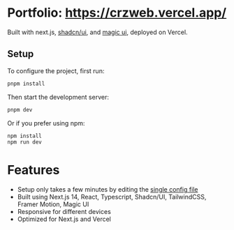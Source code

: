 # Portfolio: https://crzweb.vercel.app/

Built with next.js, [shadcn/ui](https://ui.shadcn.com/), and [magic ui](https://magicui.design/), deployed on Vercel.

## Setup

To configure the project, first run:

```bash
pnpm install
```

Then start the development server:

```bash
pnpm dev
```

Or if you prefer using npm:

```bash
npm install
npm run dev
```

# Features

- Setup only takes a few minutes by editing the [single config file](./src/data/resume.tsx)
- Built using Next.js 14, React, Typescript, Shadcn/UI, TailwindCSS, Framer Motion, Magic UI
- Responsive for different devices
- Optimized for Next.js and Vercel
